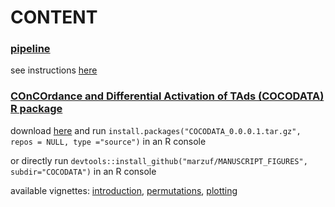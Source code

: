 # CONTENT

### [pipeline](code)

see instructions [here](code/README.md)

### [COnCOrdance and Differential Activation of TAds (COCODATA) R package](COCODATA)

download [here](COCODATA_0.0.0.1.tar.gz) and run `install.packages("COCODATA_0.0.0.1.tar.gz", repos = NULL, type ="source")` in an R console

or directly run `devtools::install_github("marzuf/MANUSCRIPT_FIGURES", subdir="COCODATA")` in an R console

available vignettes: [introduction](https://raw.githack.com/marzuf/MANUSCRIPT_FIGURES/master/COCODATA/doc/introduction.html), [permutations](https://raw.githack.com/marzuf/MANUSCRIPT_FIGURES/master/COCODATA/doc/permutations.html), [plotting](https://raw.githack.com/marzuf/MANUSCRIPT_FIGURES/master/COCODATA/doc/plotting.html)


